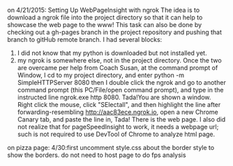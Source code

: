 on 4/21/2015: Setting Up WebPageInsight with ngrok
The idea is to download a ngrok file into the project directory so that it can help to showcase the web page to the www! This task can also be done by checking out a gh-pages branch in the project repository and pushing that branch to gitHub remote branch. I had several blocks:
1. I did not know that my python is downloaded but not installed yet.
2. my ngrok is somewhere else, not in the project directory.
Once the two are overcame per help from Coach Susan, at the command prompt of Window, I cd to my project directory, and enter
python -m SimpleHTTPServer 8080
then I double click the ngrok and go to another command prompt (this PC/File/open command prompt), and type in the instructed line ngrok.exe http 8080. Tada!You are shown a window. Right click the mouse, click "SElectall", and then highlight the line after forwarding-resembling  http://aac83ece.ngrok.io, open a new Chrome Canary tab, and paste the line in, Tada! There is the web page.
I also did not realize that for pageSpeedInsight to work, it needs a webpage url; such is not required to use DevTool of Chrome to analyze html page.

on pizza page:
4/30:first uncomment style.css about the border style to show the borders.
do not need to host page to do fps analysis
